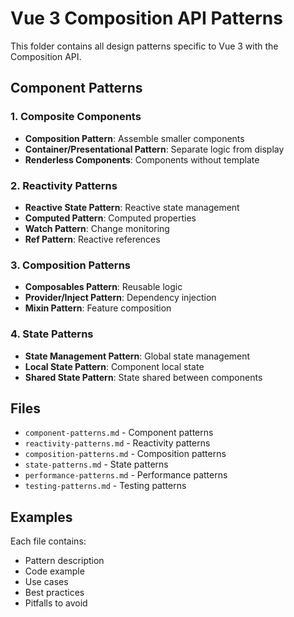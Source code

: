 # Vue 3 Composition API Patterns

This folder contains all design patterns specific to Vue 3 with the Composition API.

## Component Patterns

### 1. Composite Components
- **Composition Pattern**: Assemble smaller components
- **Container/Presentational Pattern**: Separate logic from display
- **Renderless Components**: Components without template

### 2. Reactivity Patterns
- **Reactive State Pattern**: Reactive state management
- **Computed Pattern**: Computed properties
- **Watch Pattern**: Change monitoring
- **Ref Pattern**: Reactive references

### 3. Composition Patterns
- **Composables Pattern**: Reusable logic
- **Provider/Inject Pattern**: Dependency injection
- **Mixin Pattern**: Feature composition

### 4. State Patterns
- **State Management Pattern**: Global state management
- **Local State Pattern**: Component local state
- **Shared State Pattern**: State shared between components

## Files

- `component-patterns.md` - Component patterns
- `reactivity-patterns.md` - Reactivity patterns
- `composition-patterns.md` - Composition patterns
- `state-patterns.md` - State patterns
- `performance-patterns.md` - Performance patterns
- `testing-patterns.md` - Testing patterns

## Examples

Each file contains:
- Pattern description
- Code example
- Use cases
- Best practices
- Pitfalls to avoid
